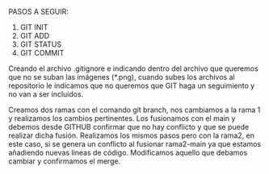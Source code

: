 PASOS A SEGUIR:
1. GIT INIT
2. GIT ADD
3. GIT STATUS
4. GIT COMMIT

Creando el archivo .gitignore e indicando dentro del archivo que queremos que no se suban las imágenes (*.png), cuando subes los archivos al repositorio le indicamos que no queremos que GIT haga un seguimiento y no van a ser incluidos.

Creamos dos ramas con el comando git branch, nos cambiamos a la rama 1 y realizamos los cambios pertinentes. Los fusionamos con el main y debemos desde GITHUB confirmar que no hay conflicto y que se puede realizar dicha fusión. Realizamos los mismos pasos pero con la rama2, en este caso, si se genera un conflicto al fusionar rama2-main ya que estamos añadiendo nuevas líneas de código. Modificamos aquello que debamos cambiar y confirmamos el merge. 